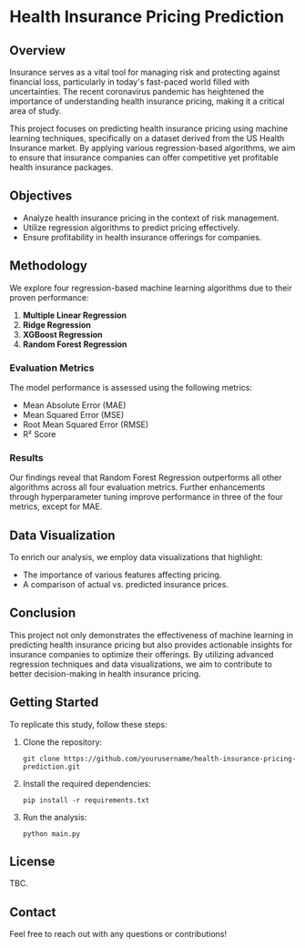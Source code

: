 <!DOCTYPE html>
<html lang="en">
<head>
    <meta charset="UTF-8">
    <meta name="viewport" content="width=device-width, initial-scale=1.0">
    
</head>
<body>

<h1>Health Insurance Pricing Prediction</h1>

<h2>Overview</h2>
<p>Insurance serves as a vital tool for managing risk and protecting against financial loss, particularly in today's fast-paced world filled with uncertainties. The recent coronavirus pandemic has heightened the importance of understanding health insurance pricing, making it a critical area of study.</p>
<p>This project focuses on predicting health insurance pricing using machine learning techniques, specifically on a dataset derived from the US Health Insurance market. By applying various regression-based algorithms, we aim to ensure that insurance companies can offer competitive yet profitable health insurance packages.</p>

<h2>Objectives</h2>
<ul>
    <li>Analyze health insurance pricing in the context of risk management.</li>
    <li>Utilize regression algorithms to predict pricing effectively.</li>
    <li>Ensure profitability in health insurance offerings for companies.</li>
</ul>

<h2>Methodology</h2>
<p>We explore four regression-based machine learning algorithms due to their proven performance:</p>
<ol>
    <li><strong>Multiple Linear Regression</strong></li>
    <li><strong>Ridge Regression</strong></li>
    <li><strong>XGBoost Regression</strong></li>
    <li><strong>Random Forest Regression</strong></li>
</ol>

<h3>Evaluation Metrics</h3>
<p>The model performance is assessed using the following metrics:</p>
<ul>
    <li>Mean Absolute Error (MAE)</li>
    <li>Mean Squared Error (MSE)</li>
    <li>Root Mean Squared Error (RMSE)</li>
    <li>R² Score</li>
</ul>

<h3>Results</h3>
<p>Our findings reveal that Random Forest Regression outperforms all other algorithms across all four evaluation metrics. Further enhancements through hyperparameter tuning improve performance in three of the four metrics, except for MAE.</p>

<h2>Data Visualization</h2>
<p>To enrich our analysis, we employ data visualizations that highlight:</p>
<ul>
    <li>The importance of various features affecting pricing.</li>
    <li>A comparison of actual vs. predicted insurance prices.</li>
</ul>

<h2>Conclusion</h2>
<p>This project not only demonstrates the effectiveness of machine learning in predicting health insurance pricing but also provides actionable insights for insurance companies to optimize their offerings. By utilizing advanced regression techniques and data visualizations, we aim to contribute to better decision-making in health insurance pricing.</p>

<h2>Getting Started</h2>
<p>To replicate this study, follow these steps:</p>
<ol>
    <li>Clone the repository:
        <pre><code>git clone https://github.com/yourusername/health-insurance-pricing-prediction.git</code></pre>
    </li>
    <li>Install the required dependencies:
        <pre><code>pip install -r requirements.txt</code></pre>
    </li>
    <li>Run the analysis:
        <pre><code>python main.py</code></pre>
    </li>
</ol>

<h2>License</h2>
<p>TBC.</p>

<h2>Contact</h2>
<p>Feel free to reach out with any questions or contributions!</p>

</body>
</html>
